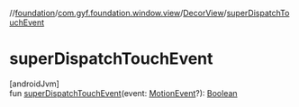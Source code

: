 //[foundation](../../../index.md)/[com.gyf.foundation.window.view](../index.md)/[DecorView](index.md)/[superDispatchTouchEvent](super-dispatch-touch-event.md)

# superDispatchTouchEvent

[androidJvm]\
fun [superDispatchTouchEvent](super-dispatch-touch-event.md)(event: [MotionEvent](https://developer.android.com/reference/kotlin/android/view/MotionEvent.html)?): [Boolean](https://kotlinlang.org/api/core/kotlin-stdlib/kotlin/-boolean/index.html)